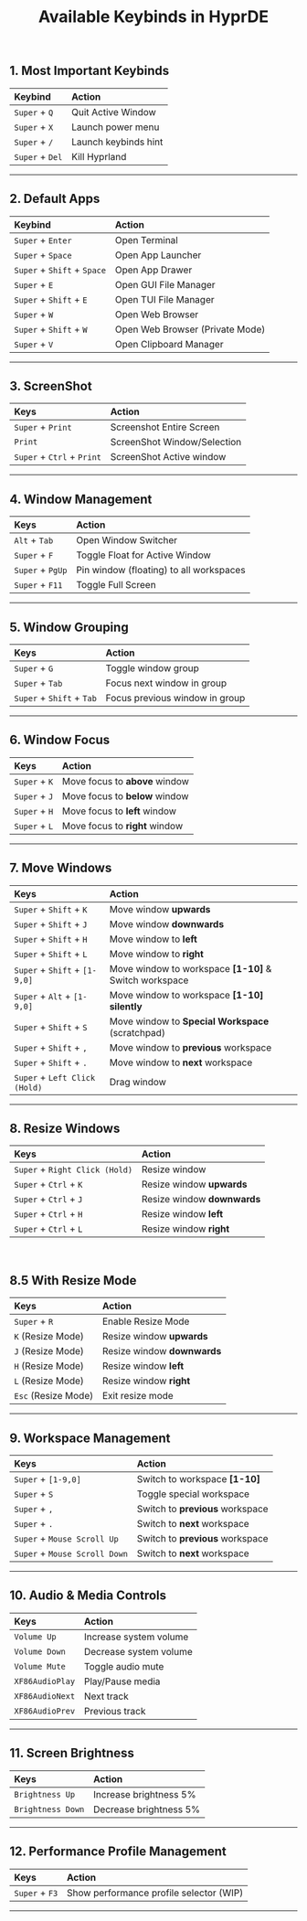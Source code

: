 <h1><center>Available Keybinds in HyprDE</center></h1>
<br>

## 1. Most Important Keybinds

| Keybind         | Action               |
| :-------------- | :------------------- |
| `Super` + `Q`   | Quit Active Window   |
| `Super` + `X`   | Launch power menu    |
| `Super` + `/`   | Launch keybinds hint |
| `Super` + `Del` | Kill Hyprland        |

---

## 2. Default Apps

| Keybind                     | Action                          |
| :-------------------------- | :------------------------------ |
| `Super` + `Enter`           | Open Terminal                   |
| `Super` + `Space`           | Open App Launcher               |
| `Super` + `Shift` + `Space` | Open App Drawer                 |
| `Super` + `E`               | Open GUI File Manager           |
| `Super` + `Shift` + `E`     | Open TUI File Manager           |
| `Super` + `W`               | Open Web Browser                |
| `Super` + `Shift` + `W`     | Open Web Browser (Private Mode) |
| `Super` + `V`               | Open Clipboard Manager          |

---

## 3. ScreenShot

| Keys                       | Action                      |
| :------------------------- | :-------------------------- |
| `Super` + `Print`          | Screenshot Entire Screen    |
| `Print`                    | ScreenShot Window/Selection |
| `Super` + `Ctrl` + `Print` | ScreenShot Active window    |

---

## 4. Window Management

| Keys             | Action                                  |
| :--------------- | :-------------------------------------- |
| `Alt` + `Tab`    | Open Window Switcher                    |
| `Super` + `F`    | Toggle Float for Active Window          |
| `Super` + `PgUp` | Pin window (floating) to all workspaces |
| `Super` + `F11`  | Toggle Full Screen                      |

---

## 5. Window Grouping

| Keys                      | Action                         |
| :------------------------ | :----------------------------- |
| `Super` + `G`             | Toggle window group            |
| `Super` + `Tab`           | Focus next window in group     |
| `Super` + `Shift` + `Tab` | Focus previous window in group |

---

## 6. Window Focus

| Keys          | Action                         |
| :------------ | :----------------------------- |
| `Super` + `K` | Move focus to **above** window |
| `Super` + `J` | Move focus to **below** window |
| `Super` + `H` | Move focus to **left** window  |
| `Super` + `L` | Move focus to **right** window |

---

## 7. Move Windows

| Keys                          | Action                                                 |
| :---------------------------- | :----------------------------------------------------- |
| `Super` + `Shift` + `K`       | Move window **upwards**                                |
| `Super` + `Shift` + `J`       | Move window **downwards**                              |
| `Super` + `Shift` + `H`       | Move window to **left**                                |
| `Super` + `Shift` + `L`       | Move window to **right**                               |
| `Super` + `Shift` + `[1-9,0]` | Move window to workspace **[1-10]** & Switch workspace |
| `Super` + `Alt` + `[1-9,0]`   | Move window to workspace **[1-10] silently**           |
| `Super` + `Shift` + `S`       | Move window to **Special Workspace** (scratchpad)      |
| `Super` + `Shift` + `,`       | Move window to **previous** workspace                  |
| `Super` + `Shift` + `.`       | Move window to **next** workspace                      |
| `Super` + `Left Click (Hold)` | Drag window                                            |

---

## 8. Resize Windows

| Keys                           | Action                      |
| :----------------------------- | :-------------------------- |
| `Super` + `Right Click (Hold)` | Resize window               |
| `Super` + `Ctrl` + `K`         | Resize window **upwards**   |
| `Super` + `Ctrl` + `J`         | Resize window **downwards** |
| `Super` + `Ctrl` + `H`         | Resize window **left**      |
| `Super` + `Ctrl` + `L`         | Resize window **right**     |

<br>

## 8.5 With Resize Mode

| Keys                | Action                      |
| :------------------ | :-------------------------- |
| `Super` + `R`       | Enable Resize Mode          |
| `K` (Resize Mode)   | Resize window **upwards**   |
| `J` (Resize Mode)   | Resize window **downwards** |
| `H` (Resize Mode)   | Resize window **left**      |
| `L` (Resize Mode)   | Resize window **right**     |
| `Esc` (Resize Mode) | Exit resize mode            |

---

## 9. Workspace Management

| Keys                          | Action                           |
| :---------------------------- | :------------------------------- |
| `Super` + `[1-9,0]`           | Switch to workspace **[1-10]**   |
| `Super` + `S`                 | Toggle special workspace         |
| `Super` + `,`                 | Switch to **previous** workspace |
| `Super` + `.`                 | Switch to **next** workspace     |
| `Super` + `Mouse Scroll Up`   | Switch to **previous** workspace |
| `Super` + `Mouse Scroll Down` | Switch to **next** workspace     |

---

## 10. Audio & Media Controls

| Keys            | Action                 |
| :-------------- | :--------------------- |
| `Volume Up`     | Increase system volume |
| `Volume Down`   | Decrease system volume |
| `Volume Mute`   | Toggle audio mute      |
| `XF86AudioPlay` | Play/Pause media       |
| `XF86AudioNext` | Next track             |
| `XF86AudioPrev` | Previous track         |

---

## 11. Screen Brightness

| Keys              | Action                 |
| :---------------- | :--------------------- |
| `Brightness Up`   | Increase brightness 5% |
| `Brightness Down` | Decrease brightness 5% |

---

## 12. Performance Profile Management

| Keys           | Action                                  |
| :------------- | :-------------------------------------- |
| `Super` + `F3` | Show performance profile selector (WIP) |

---
